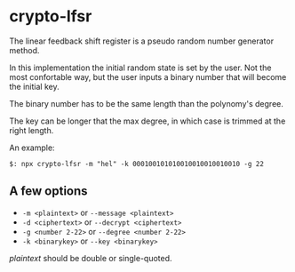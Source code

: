 # crypto-lfsr

The linear feedback shift register is a pseudo random number generator method. 

In this implementation the initial random state is set by the user. Not the most confortable way,
but the user inputs a binary number that will become the initial key.

The binary number has to be the same length than the polynomy's degree.

The key can be longer that the max degree, in which case is trimmed at the right length.


An example:
```
$: npx crypto-lfsr -m "hel" -k 000100101010010010010010010 -g 22
```

## A few options

* `-m <plaintext>` or `--message <plaintext>`
* `-d <ciphertext>` or `--decrypt <ciphertext>`
* `-g <number 2-22>` or `--degree <number 2-22>`
* `-k <binarykey>` or `--key <binarykey>`

_plaintext_ should be double or single-quoted.
